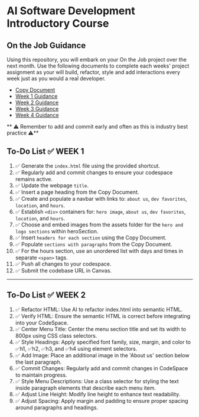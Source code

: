 # AI Software Development Introductory Course

## On the Job Guidance

Using this repository, you will embark on your On the Job project over the next month. Use the following documents to complete each weeks' project assignment as your will build, refactor, style and add interactions every week just as you would a real developer. 

- [Copy Document](https://gist.github.com/JohnWP8253/8aadd4ba582ca932f7ce7e17ff15746f)
- [Week 1 Guidance](https://gist.github.com/JohnWP8253/0541a081cad09e50e097bfb142413f13)
- [Week 2 Guidance](https://gist.github.com/JohnWP8253/deda3bd189065521110016405fee068f)
- [Week 3 Guidance](https://gist.github.com/JohnWP8253/8284117f9f253a4f030f092ac0042748)
- [Week 4 Guidance](https://gist.github.com/JohnWP8253/3d682809b325a1bab9a35c29f85f517c)

** ⚠️ Remember to add and commit early and often as this is industry best practice ⚠️**

## To-Do List ✅ WEEK 1
 1. ✅ Generate the `index.html` file using the provided shortcut.
 2. ✅ Regularly add and commit changes to ensure your codespace remains active.
 3. ✅ Update the webpage `title`.
 4. ✅ Insert a page heading from the Copy Document.
 5. ✅ Create and populate a navbar with links to: `about us`, `dev favorites`, `location`, and `hours`.
 6. ✅ Establish `<div>` containers for: `hero image`, `about us`, `dev favorites`, `location`, and `hours`.
 7. ✅ Choose and embed images from the assets folder for the `hero and logo sections` within heroSection.
 8. ✅ Insert `headers for each section` using the Copy Document.
 9. ✅ Populate `sections with paragraphs` from the Copy Document.
 10. ✅ For the hours section, use an unordered list with days and times in separate `<span>` tags.
 11. ✅ Push all changes to your codespace.
 12. ✅ Submit the codebase URL in Canvas.
---
 ## To-Do List ✅ WEEK 2
 1. ✅ Refactor HTML: Use AI to refactor index.html into semantic HTML.
 2. ✅ Verify HTML: Ensure the semantic HTML is correct before integrating into your CodeSpace.
 3. ✅ Center Menu Title: Center the menu section title and set its width to 800px using CSS class selectors.
 4. ✅ Style Headings: Apply specified font family, size, margin, and color to ✅h1, ✅h2, ✅h3, and ✅h4 using element selectors.
 5. ✅ Add Image: Place an additional image in the 'About us' section below the last paragraph.
 6. ✅ Commit Changes: Regularly add and commit changes in CodeSpace to maintain progress.
 7. ✅ Style Menu Descriptions: Use a class selector for styling the text inside paragraph elements that describe each menu item.
 8. ✅ Adjust Line Height: Modify line height to enhance text readability.
 9. ✅ Adjust Spacing: Apply margin and padding to ensure proper spacing around paragraphs and headings.